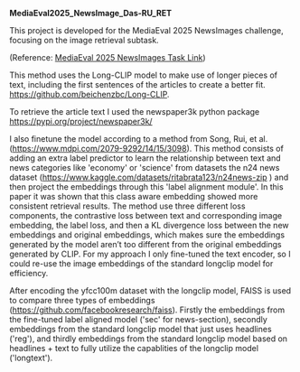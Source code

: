 **MediaEval2025_NewsImage_Das-RU_RET**

This project is developed for the MediaEval 2025 NewsImages challenge, focusing on the image retrieval subtask.

(Reference: [MediaEval 2025 NewsImages Task Link](https://multimediaeval.github.io/editions/2025/tasks/newsimages/))

This method uses the Long-CLIP model to make use of longer pieces of text, including the first sentences of the articles to create a better fit. 
https://github.com/beichenzbc/Long-CLIP. 

To retrieve the article text I used the newspaper3k python package https://pypi.org/project/newspaper3k/

I also finetune the model according to a method from Song, Rui, et al. (https://www.mdpi.com/2079-9292/14/15/3098). This method consists of adding an extra label predictor to learn the relationship between text and news categories like 'economy' or 'science' from datasets the n24 news dataset (https://www.kaggle.com/datasets/ritabrata123/n24news-zip
) and then project the embeddings through this 'label alignment module'. In this paper it was shown that this class aware embedding showed more consistent retrieval results. The method use three different loss components, the contrastive loss between text and corresponding image embedding, the label loss, and then a KL divergence loss between the new embeddings and original embeddings, which makes sure the embeddings generated by the model aren’t too different from the original embeddings generated by CLIP. For my approach I only fine-tuned the text encoder, so I could re-use the image embeddings of the standard longclip model for efficiency. 

After encoding the yfcc100m dataset with the longclip model, FAISS is used to compare three types of embeddings (https://github.com/facebookresearch/faiss). Firstly the embeddings from the fine-tuned label aligned model ('sec' for news-section), secondly embeddings from the standard longclip model that just uses headlines ('reg'), and thirdly embeddings from the standard longclip model based on headlines + text to fully utilize the capablities of the longclip model ('longtext').

